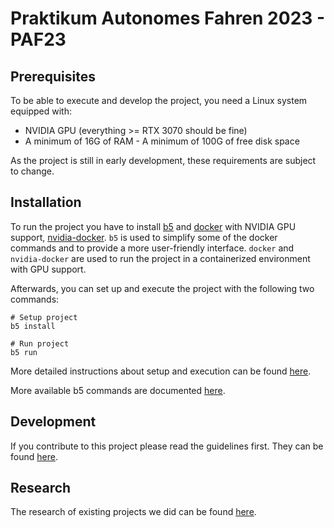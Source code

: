 # Praktikum Autonomes Fahren 2023 - PAF23

## Prerequisites

To be able to execute and develop the project, you need a Linux system equipped with:

- NVIDIA GPU (everything >= RTX 3070 should be fine)
- A minimum of 16G of RAM - A minimum of 100G of free disk space

As the project is still in early development, these requirements are subject to change.

## Installation

To run the project you have to install [b5](https://github.com/team23/b5)
and [docker](https://docs.docker.com/engine/install/) with NVIDIA GPU support,
[nvidia-docker](https://docs.nvidia.com/datacenter/cloud-native/container-toolkit/install-guide.html#docker).
`b5` is used to simplify some of the docker commands and to provide a more user-friendly interface.
`docker` and `nvidia-docker` are used to run the project in a containerized environment with GPU support.

Afterwards, you can set up and execute the project with the following two commands:

```shell
# Setup project
b5 install

# Run project
b5 run
```

More detailed instructions about setup and execution can be found [here](./doc/01_general/Readme.md).

More available b5 commands are documented [here](./doc/01_general/03_commands.md).

## Development

If you contribute to this project please read the guidelines first. They can be found [here](./doc/02_development/Readme.md).

## Research

The research of existing projects we did can be found [here](./doc/03_research/Readme.md).
